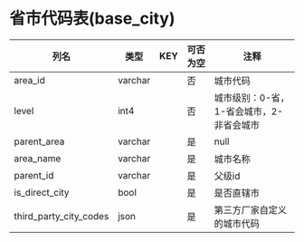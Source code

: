 # 省市代码表(base_city)
| 列名   | 类型   | KEY  | 可否为空 | 注释   |
| ---- | ---- | ---- | ---- | ---- |
|area_id|varchar||否|城市代码|
|level|int4||否|城市级别：0-省，1-省会城市，2-非省会城市|
|parent_area|varchar||是|null|
|area_name|varchar||是|城市名称|
|parent_id|varchar||是|父级id|
|is_direct_city|bool||是|是否直辖市|
|third_party_city_codes|json||是|第三方厂家自定义的城市代码|
